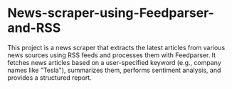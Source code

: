 # News-scraper-using-Feedparser-and-RSS
This project is a news scraper that extracts the latest articles from various news sources using RSS feeds and processes them with Feedparser. It fetches news articles based on a user-specified keyword (e.g., company names like "Tesla"), summarizes them, performs sentiment analysis, and provides a structured report.
